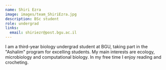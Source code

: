 ```yaml
---
name: Shiri Ezra
image: images/team_ShiriEzra.jpg
description: BSc student
role: undergrad
links:
  email: shiriezr@post.bgu.ac.il
---
```


I am a third-year biology undergrad student at BGU, taking part in the "Ashalim" program for excelling students. My main interests are ecology, microbiology and computational biology. In my free time I enjoy reading and crocheting.
